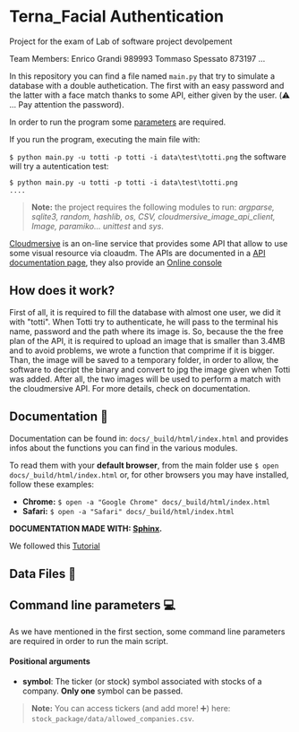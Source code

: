 # Terna_Facial Authentication
 Project for the exam of Lab of software project devolpement

 Team Members: 
 Enrico Grandi 989993
 Tommaso Spessato 873197
 ...

In this repository you can find a file named ```main.py``` that try to simulate a database with a double authetication. The first with an easy password and the latter with a face match thanks to some API, either given by the user. (:warning: ... Pay attention the password).
  
In order to run the program some [parameters](#Command-line-parameters) are required.

If you run the program, executing the main file with: 

```$ python main.py -u totti -p totti -i data\test\totti.png``` the software will try a autentication test:
```
$ python main.py -u totti -p totti -i data\test\totti.png 
....
```
> **Note:** the project requires the following modules to run: *argparse, sqlite3, random, hashlib, os, CSV, cloudmersive_image_api_client, Image,
paramiko... unittest* and *sys*.


[Cloudmersive](https://cloudmersive.com//) is an on-line service that provides some API that allow to use some visual resource via cloaudm. The APIs are documented in a [API documentation page](https://api.cloudmersive.com/), they also provide an [Online console](https://api.cloudmersive.com/swagger/index.html?urls.primaryName=Image%20Recognition%20and%20Processing%20API)

## How does it work?
First of all, it is required to fill the database with almost one user, we did it with "totti". When Totti try to authenticate, he will pass to the terminal his name, password and the path where its image is. So, because the the free plan of the API, it is required to upload an image  that is smaller than 3.4MB and to avoid problems, we wrote a function that comprime if it is bigger. Than, the image will be saved to a temporary folder, in order to allow, the software to decript the binary and convert to jpg the image given when Totti was added. After all, the two images will be used to perform a match with the cloudmersive API. For more details, check on documentation.  

 
## Documentation :notebook_with_decorative_cover:
Documentation can be found in: ```docs/_build/html/index.html``` and provides infos about the functions you can find in the various modules.
 
To read them with your **default browser**, from the main folder use ```$ open docs/_build/html/index.html``` or, for other browsers you may have installed, follow these examples:
- **Chrome:** ```$ open -a "Google Chrome" docs/_build/html/index.html```
- **Safari:** ```$ open -a "Safari" docs/_build/html/index.html```


**DOCUMENTATION MADE WITH: [Sphinx](http://www.sphinx-doc.org/en/master/).**

We followed this [Tutorial](https://medium.com/better-programming/auto-documenting-a-python-project-using-sphinx-8878f9ddc6e9)

## Data Files :open_file_folder:

## Command line parameters :computer:
As we have mentioned in the first section, some command line parameters are required in order to run the main script.
#### Positional arguments
- **symbol**: The ticker (or stock) symbol associated with stocks of a company. **Only one** symbol can be passed.
> **Note:** You can access tickers (and add more! :heavy_plus_sign:) here: ```stock_package/data/allowed_companies.csv```.